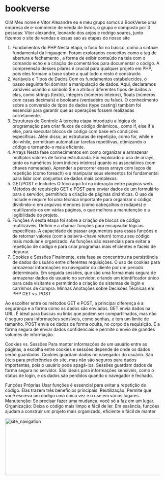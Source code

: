 # bookverse

Olá! Meu nome e Vitor Alexandre eu e meu grupo somos a BookVerse uma empresa de e-commerce de venda de livros, o grupo e composto por 3 pessoas: Vitor alexandre, leonardo dos anjos e rodrigo soares, junto fizemos o site de vendas e essas sao as etapas do nosso site

1. Fundamentos do PHP
Nesta etapa, o foco foi no básico, como a sintaxe fundamental da linguagem. Foram explorados conceitos como a tag de abertura e fechamento <?php ... ?>, a forma de exibir conteúdo na tela com o comando echo e a criação de comentários para documentar o código. A compreensão desses pilares é crucial para qualquer projeto em PHP, pois eles formam a base sobre a qual todo o resto é construído.
2. Variáveis e Tipos de Dados
Com os fundamentos estabelecidos, o passo seguinte foi dominar a manipulação de dados. Aqui,  declaramos variáveis usando o símbolo $ e a atribuir diferentes tipos de dados a elas, como strings (texto), integers (números inteiros), floats (números com casas decimais) e booleans (verdadeiro ou falso). O conhecimento sobre a conversão de tipos de dados (type casting) também foi essencial para garantir que as operações fossem realizadas corretamente.
3. Estruturas de Controle
A terceira etapa introduziu a lógica de programação para criar fluxos de código dinâmicos., como if, else if e else, para executar blocos de código com base em condições específicas. Além disso, as estruturas de repetição, como for, while e do-while, permitiram automatizar tarefas repetitivas, otimizando o código e tornando-o mais eficiente.
4. Arrays
Nesta fase conhecimentos em como organizar e armazenar múltiplos valores de forma estruturada. Foi explorado o uso de arrays, tanto os numéricos (com índices inteiros) quanto os associativos (com chaves nomeadas). Aprender a percorrer esses arrays com laços de repetição (como foreach) e a manipular seus elementos foi fundamental para lidar com conjuntos de dados mais complexos.
5. GET/POST e Includes
O foco aqui foi na interação entre páginas web. Métodos de requisição GET e POST para enviar dados de um formulário para o servidor, permitindo a criação de páginas dinâmicas. O uso de include e require foi uma técnica importante para organizar o código, dividindo-o em arquivos menores (como cabeçalhos e rodapés) e reutilizando-os em várias páginas, o que melhora a manutenção e a legibilidade do projeto.
6. Funções
A sexta etapa foi sobre a criação de blocos de código reutilizáveis. Definir e a chamar funções para encapsular lógicas específicas. A capacidade de passar argumentos para essas funções e de retornar valores (com a palavra-chave return) tornou seu código mais modular e organizado. As funções são essenciais para evitar a repetição de código e para criar programas mais eficientes e fáceis de depurar.
7. Cookies e Sessões
Finalmente, esta fase se concentrou na persistência de dados do usuário entre diferentes requisições. O uso de cookies para armazenar informações no navegador do cliente por um período determinado. Em seguida sessões, que são uma forma mais segura de armazenar dados do usuário no servidor, criando um identificador único para cada visitante e permitindo a criação de sistemas de login e carrinhos de compra.
Minhas Anotações sobre Decisões Técnicas em PHP
GET vs. POST

Ao escolher entre os métodos GET e POST, a principal diferença é a segurança e a forma como os dados são enviados.
GET envia dados na URL. É ideal para buscas ou links que podem ser compartilhados, mas não é seguro para informações sensíveis, como senhas, e tem um limite de tamanho.
POST envia os dados de forma oculta, no corpo da requisição. É a forma segura de enviar dados confidenciais e permite o envio de grandes volumes de informação.

Cookies vs. Sessões
Para manter informações de um usuário entre as páginas, a escolha entre cookies e sessões depende de onde os dados serão guardados.
Cookies guardam dados no navegador do usuário. São úteis para preferências do site, mas não são seguros para dados importantes, pois o usuário pode apagá-los.
Sessões guardam dados de forma segura no servidor. São ideais para informações sensíveis, como o status de login, e os dados são perdidos quando o navegador é fechado.

Funções Próprias
Usar funções é essencial para evitar a repetição de código. Elas trazem três benefícios principais:
Reutilização: Permite que você escreva um código uma única vez e o use em vários lugares.
Manutenção: Se precisar fazer uma mudança, você só a faz em um lugar.
Organização: Deixa o código mais limpo e fácil de ler.
Em essência, funções ajudam a construir um projeto mais organizado, eficiente e fácil de manter.


<img width="768" height="185" alt="site_navigation" src="https://github.com/user-attachments/assets/ce60f687-69ad-4f2f-b9a6-32c800bf2bc5" />
